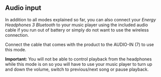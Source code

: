 ## Audio input

In addition to all modes explained so far, you can also connect your *Energy Headphones 3 Bluetooth* to your music player using the included audio cable if you run out of battery or simply do not want to use the wireless connection.

Connect the cable that comes with the product to the AUDIO-IN (7) to use this mode.

**Important:** You will not be able to control playback from the headphones while this mode is on so you will have to use your music player to turn up and down the volume, switch to previous/next song or pause playback.

